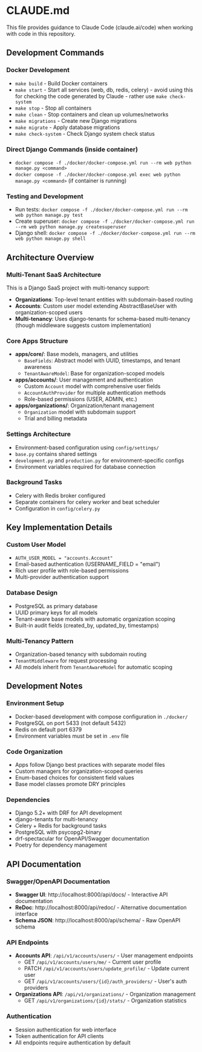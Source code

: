 # CLAUDE.md

This file provides guidance to Claude Code (claude.ai/code) when working with code in this repository.

## Development Commands

### Docker Development
- `make build` - Build Docker containers
- `make start` - Start all services (web, db, redis, celery) - avoid using this for checking the code generated by Claude - rather use `make check-system`
- `make stop` - Stop all containers
- `make clean` - Stop containers and clean up volumes/networks
- `make migrations` - Create new Django migrations
- `make migrate` - Apply database migrations
- `make check-system` - Check Django system check status

### Direct Django Commands (inside container)
- `docker compose -f ./docker/docker-compose.yml run --rm web python manage.py <command>`
- `docker compose -f ./docker/docker-compose.yml exec web python manage.py <command>` (if container is running)

### Testing and Development
- Run tests: `docker compose -f ./docker/docker-compose.yml run --rm web python manage.py test`
- Create superuser: `docker compose -f ./docker/docker-compose.yml run --rm web python manage.py createsuperuser`
- Django shell: `docker compose -f ./docker/docker-compose.yml run --rm web python manage.py shell`

## Architecture Overview

### Multi-Tenant SaaS Architecture
This is a Django SaaS project with multi-tenancy support:
- **Organizations**: Top-level tenant entities with subdomain-based routing
- **Accounts**: Custom user model extending AbstractBaseUser with organization-scoped users
- **Multi-tenancy**: Uses django-tenants for schema-based multi-tenancy (though middleware suggests custom implementation)

### Core Apps Structure
- **apps/core/**: Base models, managers, and utilities
  - `BaseFields`: Abstract model with UUID, timestamps, and tenant awareness
  - `TenantAwareModel`: Base for organization-scoped models
- **apps/accounts/**: User management and authentication
  - Custom `Account` model with comprehensive user fields
  - `AccountAuthProvider` for multiple authentication methods
  - Role-based permissions (USER, ADMIN, etc.)
- **apps/organizations/**: Organization/tenant management
  - `Organization` model with subdomain support
  - Trial and billing metadata

### Settings Architecture
- Environment-based configuration using `config/settings/`
- `base.py` contains shared settings
- `development.py` and `production.py` for environment-specific configs
- Environment variables required for database connection

### Background Tasks
- Celery with Redis broker configured
- Separate containers for celery worker and beat scheduler
- Configuration in `config/celery.py`

## Key Implementation Details

### Custom User Model
- `AUTH_USER_MODEL = "accounts.Account"`
- Email-based authentication (USERNAME_FIELD = "email")
- Rich user profile with role-based permissions
- Multi-provider authentication support

### Database Design
- PostgreSQL as primary database
- UUID primary keys for all models
- Tenant-aware base models with automatic organization scoping
- Built-in audit fields (created_by, updated_by, timestamps)

### Multi-Tenancy Pattern
- Organization-based tenancy with subdomain routing
- `TenantMiddleware` for request processing
- All models inherit from `TenantAwareModel` for automatic scoping

## Development Notes

### Environment Setup
- Docker-based development with compose configuration in `./docker/`
- PostgreSQL on port 5433 (not default 5432)
- Redis on default port 6379
- Environment variables must be set in `.env` file

### Code Organization
- Apps follow Django best practices with separate model files
- Custom managers for organization-scoped queries
- Enum-based choices for consistent field values
- Base model classes promote DRY principles

### Dependencies
- Django 5.2+ with DRF for API development
- django-tenants for multi-tenancy
- Celery + Redis for background tasks
- PostgreSQL with psycopg2-binary
- drf-spectacular for OpenAPI/Swagger documentation
- Poetry for dependency management

## API Documentation

### Swagger/OpenAPI Documentation
- **Swagger UI**: http://localhost:8000/api/docs/ - Interactive API documentation
- **ReDoc**: http://localhost:8000/api/redoc/ - Alternative documentation interface
- **Schema JSON**: http://localhost:8000/api/schema/ - Raw OpenAPI schema

### API Endpoints
- **Accounts API**: `/api/v1/accounts/users/` - User management endpoints
  - GET `/api/v1/accounts/users/me/` - Current user profile
  - PATCH `/api/v1/accounts/users/update_profile/` - Update current user
  - GET `/api/v1/accounts/users/{id}/auth_providers/` - User's auth providers
- **Organizations API**: `/api/v1/organizations/` - Organization management
  - GET `/api/v1/organizations/{id}/stats/` - Organization statistics

### Authentication
- Session authentication for web interface
- Token authentication for API clients
- All endpoints require authentication by default